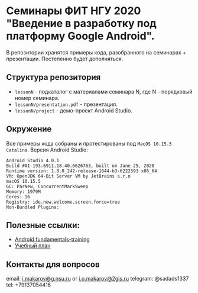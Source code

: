 # Семинары ФИТ НГУ 2020 "Введение в разработку под платформу Google Android".

В репозитории хранятся примеры кода, разобранного на семинарах + презентации. Постепенно будет дополняться.

## Структура репозитория

- `lessonN` - подкаталог с материалами семинара N, где N - порядковый номер семинара.
- `lessonN/presentation.pdf` - презентация.
- `lessonN/project` - демо-проект Android Studio.

## Окружение

Все примеры кода собраны и протестированы под `MacOS 10.15.5 Catalina`. Версия Android Studio:
```
Android Studio 4.0.1
Build #AI-193.6911.18.40.6626763, built on June 25, 2020
Runtime version: 1.8.0_242-release-1644-b3-6222593 x86_64
VM: OpenJDK 64-Bit Server VM by JetBrains s.r.o
macOS 10.15.5
GC: ParNew, ConcurrentMarkSweep
Memory: 1979M
Cores: 16
Registry: ide.new.welcome.screen.force=true
Non-Bundled Plugins: 
```

## Полезные ссылки:
- [Android fundamentals-training](https://developer.android.com/courses/fundamentals-training/overview-v2)
- [Учебный план](https://www.google.com/url?sa=t&rct=j&q=&esrc=s&source=web&cd=&cad=rja&uact=8&ved=2ahUKEwjZ7IDQ2eDrAhXuh4sKHT8lA6oQFjAAegQIBRAB&url=http%3A%2F%2Fkoi.nsu.ru%2Fnew%2Fwebsite%2Fkoi%2Fvar%2Fcustom%2FFile%2F230100_62_B_Razrabotka%2520prilozhenii%2560%2520pod%2520mobil%2560ny%2560e%2520platformy%2560_Programma.pdf&usg=AOvVaw13jH5zM6ThWIuU8-P09LP1)

##  Контакты для вопросов

email: i.makarov@g.nsu.ru or i.o.makarov@2gis.ru
telegram: @sadads1337
tel: +79137054416
